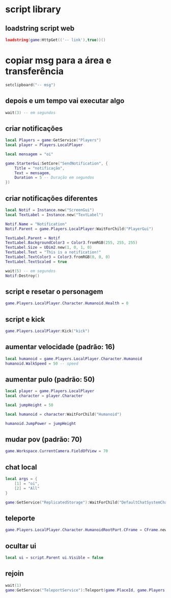 # script library

## loadstring script web
```lua
loadstring(game:HttpGet(('-- link'),true))()
```

# copiar msg para a área e transferência
```lua
setclipboard("-- msg")
```



## depois e um tempo vai executar algo
```lua
wait(3) -- em segundos
```


## criar notificações
```lua
local Players = game:GetService("Players")
local player = Players.LocalPlayer

local mensagem = "oi"

game.StarterGui:SetCore("SendNotification", {
    Title = "notificação",
    Text = mensagem,
    Duration = 5 -- Duração em segundos
})
```


## criar notificações diferentes
```lua
local Notif = Instance.new("ScreenGui") 
local TextLabel = Instance.new("TextLabel") 

Notif.Name = "Notification" 
Notif.Parent = game.Players.LocalPlayer:WaitForChild("PlayerGui") 

TextLabel.Parent = Notif 
TextLabel.BackgroundColor3 = Color3.fromRGB(255, 255, 255) 
TextLabel.Size = UDim2.new(1, 0, 1, 0) 
TextLabel.Text = "This is a notification!" 
TextLabel.TextColor3 = Color3.fromRGB(0, 0, 0) 
TextLabel.TextScaled = true 

wait(5) -- em segundos
Notif:Destroy()
```


## script e resetar o personagem
```lua
game.Players.LocalPlayer.Character.Humanoid.Health = 0
```


## script e kick
```lua
game.Players.LocalPlayer:Kick("kick")
```


## aumentar velocidade (padrão: 16)
```lua
local humanoid = game.Players.LocalPlayer.Character.Humanoid
humanoid.WalkSpeed = 50 -- speed
```

## aumentar pulo (padrão: 50)
```lua
local player = game.Players.LocalPlayer
local character = player.Character

local jumpHeight = 50

local humanoid = character:WaitForChild("Humanoid")

humanoid.JumpPower = jumpHeight
```

## mudar pov (padrão: 70)
```lua
game.Workspace.CurrentCamera.FieldOfView = 70
```

## chat local
```lua
local args = {
    [1] = "oi",
    [2] = "All"
}

game:GetService("ReplicatedStorage"):WaitForChild("DefaultChatSystemChatEvents"):WaitForChild("SayMessageRequest"):FireServer(unpack(args))
```

## teleporte
```lua
game.Players.LocalPlayer.Character.HumanoidRootPart.CFrame = CFrame.new(-- posição)
```


## ocultar ui
```lua
local ui = script.Parent ui.Visible = false
```


## rejoin
```lua
wait(1)	
game:GetService("TeleportService"):Teleport(game.PlaceId, game.Players.LocalPlayer)
```

